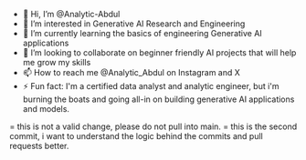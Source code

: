 - 👋 Hi, I’m @Analytic-Abdul
- 👀 I’m interested in Generative AI Research and Engineering 
- 🌱 I’m currently learning the basics of engineering Generative AI applications
- 💞️ I’m looking to collaborate on beginner friendly AI projects that will help me grow my skills
- 📫 How to reach me @Analytic_Abdul on Instagram and X
- ⚡ Fun fact: I'm a certified data analyst and analytic engineer, but i'm burning the boats and going all-in on building generative AI applications and models. 


= this is not a valid change, please do not pull into main.
= this is the second commit, i want to understand the logic behind the commits and pull requests better.



         
<!---
Analytic-Abdul/Analytic-Abdul is a ✨ special ✨ repository because its `README.md` (this file) appears on your GitHub profile.
You can click the Preview link to take a look at your changes.
--->

